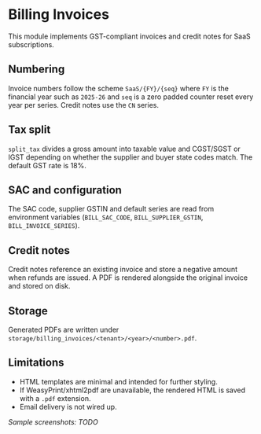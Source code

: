 # Billing Invoices

This module implements GST-compliant invoices and credit notes for SaaS
subscriptions.

## Numbering

Invoice numbers follow the scheme `SaaS/{FY}/{seq}` where `FY` is the
financial year such as `2025-26` and `seq` is a zero padded counter
reset every year per series. Credit notes use the `CN` series.

## Tax split

`split_tax` divides a gross amount into taxable value and CGST/SGST or
IGST depending on whether the supplier and buyer state codes match.
The default GST rate is 18%.

## SAC and configuration

The SAC code, supplier GSTIN and default series are read from
environment variables (`BILL_SAC_CODE`, `BILL_SUPPLIER_GSTIN`,
`BILL_INVOICE_SERIES`).

## Credit notes

Credit notes reference an existing invoice and store a negative amount
when refunds are issued. A PDF is rendered alongside the original
invoice and stored on disk.

## Storage

Generated PDFs are written under
`storage/billing_invoices/<tenant>/<year>/<number>.pdf`.

## Limitations

* HTML templates are minimal and intended for further styling.
* If WeasyPrint/xhtml2pdf are unavailable, the rendered HTML is saved
  with a `.pdf` extension.
* Email delivery is not wired up.

_Sample screenshots: TODO_
